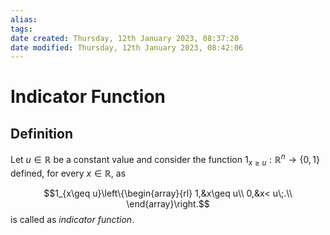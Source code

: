 ```yaml
---
alias: 
tags: 
date created: Thursday, 12th January 2023, 08:37:20
date modified: Thursday, 12th January 2023, 08:42:06
---
```


# Indicator Function

## Definition

Let $u\in\mathbb{R}$ be a constant value and consider the function $1_{x\geq u}:\mathbb{R}^n\to\{0,1\}$ defined, for every $x\in\mathbb{R}$, as

$$1_{x\geq u}\left\{\begin{array}{rl}
1,&x\geq u\\
0,&x< u\;.\\
\end{array}\right.$$
is called as _indicator function_.